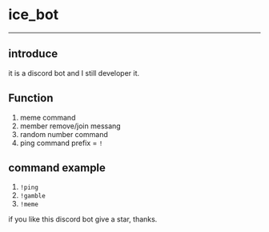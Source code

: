# ice_bot
---
## introduce
it is a discord bot and I still developer it.
## Function
1. meme command
2. member remove/join messang
3. random number command
4. ping command
prefix = `!`
## command example
1. `!ping`
2. `!gamble`
3. `!meme`

if you like this discord bot give a star, thanks.
